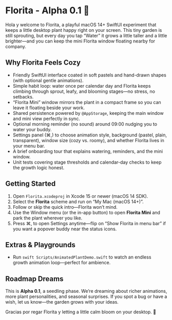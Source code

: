 # Florita - Alpha 0.1 🌿

Hola y welcome to Florita, a playful macOS 14+ SwiftUI experiment that keeps a little desktop plant happy right on your screen. This tiny garden is still sprouting, but every day you tap “Water” it grows a little taller and a little brighter—and you can keep the mini Florita window floating nearby for company.

## Why Florita Feels Cozy
- Friendly SwiftUI interface coated in soft pastels and hand-drawn shapes (with optional gentle animations).
- Simple habit loop: water once per calendar day and Florita keeps climbing through sprout, leafy, and blooming stages—no stress, no setbacks.
- “Florita Mini” window mirrors the plant in a compact frame so you can leave it floating beside your work.
- Shared persistence powered by `@AppStorage`, keeping the main window and mini view perfectly in sync.
- Optional morning reminder (no sound) around 09:00 nudging you to water your buddy.
- Settings panel (⌘,) to choose animation style, background (pastel, plain, transparent), window size (cozy vs. roomy), and whether Florita lives in your menu bar.
- A brief onboarding tour that explains watering, reminders, and the mini window.
- Unit tests covering stage thresholds and calendar-day checks to keep the growth logic honest.

## Getting Started
1. Open `Florita.xcodeproj` in Xcode 15 or newer (macOS 14 SDK).
2. Select the **Florita** scheme and run on “My Mac (macOS 14+)”.
3. Follow or skip the quick intro—Florita won’t mind.
4. Use the Window menu (or the in-app button) to open **Florita Mini** and park the plant wherever you like.
5. Press ⌘, to open Settings anytime—flip on “Show Florita in menu bar” if you want a popover buddy near the status icons.

## Extras & Playgrounds
- Run `swift Scripts/AnimatedPlantDemo.swift` to watch an endless growth animation loop—perfect for ambience.

## Roadmap Dreams
This is **Alpha 0.1**, a seedling phase. We’re dreaming about richer animations, more plant personalities, and seasonal surprises. If you spot a bug or have a wish, let us know—the garden grows with your ideas.

Gracias por regar Florita y letting a little calm bloom on your desktop. 💚
